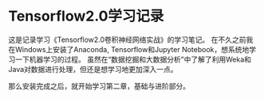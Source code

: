 # Tensorflow2.0学习记录
这是记录学习《Tensorflow2.0卷积神经网络实战》的学习笔记。
在不久之前我在Windows上安装了Anaconda, Tensorflow和Jupyter Notebook，想系统地学习一下机器学习的过程。
虽然在“数据挖掘和大数据分析”中了解了利用Weka和Java对数据进行处理，但还是想学习地更加深入一点。

那么安装完成之后，就开始学习第二章，基础与进阶部分。
